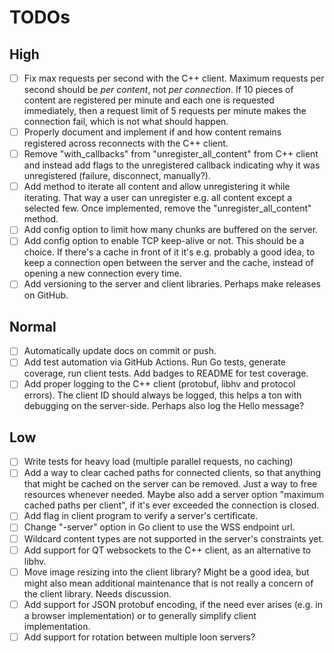 # TODOs

## High

- [ ] Fix max requests per second with the C++ client.
    Maximum requests per second should be *per content*,
    not *per connection*.
    If 10 pieces of content are registered per minute
    and each one is requested immediately,
    then a request limit of 5 requests per minute makes the connection fail,
    which is not what should happen.
- [ ] Properly document and implement if and how
    content remains registered across reconnects with the C++ client.
- [ ] Remove "with_callbacks" from "unregister_all_content" from C++ client
    and instead add flags to the unregistered callback
    indicating why it was unregistered (failure, disconnect, manually?).
- [ ] Add method to iterate all content
    and allow unregistering it while iterating.
    That way a user can unregister e.g. all content except a selected few.
    Once implemented, remove the "unregister_all_content" method.
- [ ] Add config option to limit how many chunks are buffered on the server.
- [ ] Add config option to enable TCP keep-alive or not.
    This should be a choice.
    If there's a cache in front of it it's e.g. probably a good idea,
    to keep a connection open between the server and the cache,
    instead of opening a new connection every time.
- [ ] Add versioning to the server and client libraries.
    Perhaps make releases on GitHub.

## Normal

- [ ] Automatically update docs on commit or push.
- [ ] Add test automation via GitHub Actions.
    Run Go tests, generate coverage, run client tests.
    Add badges to README for test coverage.
- [ ] Add proper logging to the C++ client
    (protobuf, libhv and protocol errors).
    The client ID should always be logged,
    this helps a ton with debugging on the server-side.
    Perhaps also log the Hello message?

## Low
- [ ] Write tests for heavy load (multiple parallel requests, no caching)
- [ ] Add a way to clear cached paths for connected clients,
    so that anything that might be cached on the server can be removed.
    Just a way to free resources whenever needed.
    Maybe also add a server option "maximum cached paths per client",
    if it's ever exceeded the connection is closed.
- [ ] Add flag in client program to verify a server's certificate.
- [ ] Change "-server" option in Go client to use the WSS endpoint url.
- [ ] Wildcard content types are not supported in the server's constraints yet.
- [ ] Add support for QT websockets to the C++ client,
    as an alternative to libhv.
- [ ] Move image resizing into the client library?
    Might be a good idea, but might also mean additional maintenance
    that is not really a concern of the client library.
    Needs discussion.
- [ ] Add support for JSON protobuf encoding, if the need ever arises
    (e.g. in a browser implementation)
    or to generally simplify client implementation.
- [ ] Add support for rotation between multiple loon servers?

